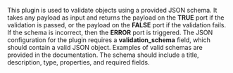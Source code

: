 This plugin is used to validate objects using a provided JSON schema. It takes any payload as input and returns the payload on the **TRUE** port if the validation is passed, or the payload on the **FALSE** port if the validation fails. If the schema is incorrect, then the **ERROR** port is triggered. The JSON configuration for the plugin requires a **validation_schema** field, which should contain a valid JSON object. Examples of valid schemas are provided in the documentation. The schema should include a title, description, type, properties, and required fields.

